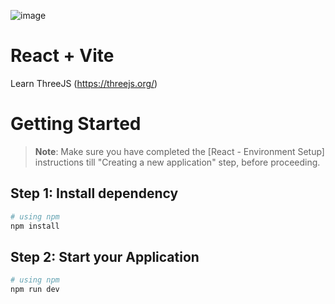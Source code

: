 ![image](https://github.com/user-attachments/assets/0cf8bb72-984b-4c5a-a222-e6784e9c2eb4)



# React + Vite

Learn ThreeJS (https://threejs.org/)

# Getting Started

>**Note**: Make sure you have completed the [React - Environment Setup] instructions till "Creating a new application" step, before proceeding.

## Step 1: Install dependency 


```bash
# using npm
npm install
```

## Step 2: Start your Application

```bash
# using npm
npm run dev
```
